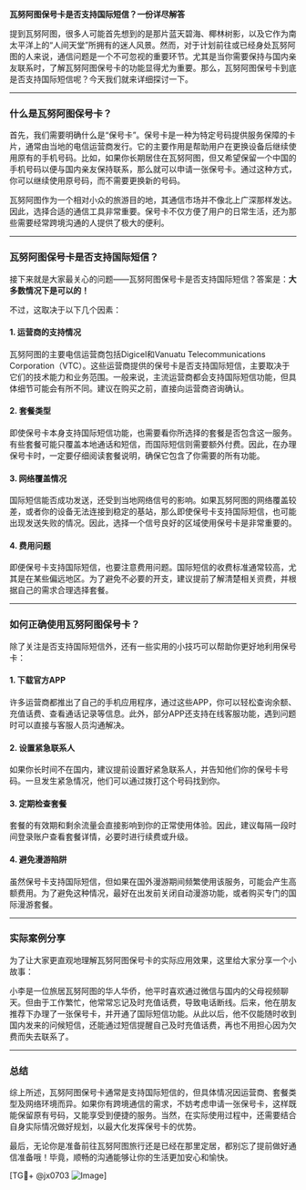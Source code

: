 **瓦努阿图保号卡是否支持国际短信？一份详尽解答**

提到瓦努阿图，很多人可能首先想到的是那片蓝天碧海、椰林树影，以及它作为南太平洋上的“人间天堂”所拥有的迷人风景。然而，对于计划前往或已经身处瓦努阿图的人来说，通信问题是一个不可忽视的重要环节。尤其是当你需要保持与国内亲友联系时，了解瓦努阿图保号卡的功能显得尤为重要。那么，瓦努阿图保号卡到底是否支持国际短信呢？今天我们就来详细探讨一下。

---

### 什么是瓦努阿图保号卡？

首先，我们需要明确什么是“保号卡”。保号卡是一种为特定号码提供服务保障的卡片，通常由当地的电信运营商发行。它的主要作用是帮助用户在更换设备后继续使用原有的手机号码。比如，如果你长期居住在瓦努阿图，但又希望保留一个中国的手机号码以便与国内亲友保持联系，那么就可以申请一张保号卡。通过这种方式，你可以继续使用原号码，而不需要更换新的号码。

瓦努阿图作为一个相对小众的旅游目的地，其通信市场并不像北上广深那样发达。因此，选择合适的通信工具非常重要。保号卡不仅方便了用户的日常生活，还为那些需要经常跨境沟通的人提供了极大的便利。

---

### 瓦努阿图保号卡是否支持国际短信？

接下来就是大家最关心的问题——瓦努阿图保号卡是否支持国际短信？答案是：**大多数情况下是可以的！**

不过，这取决于以下几个因素：

#### 1. **运营商的支持情况**
   瓦努阿图的主要电信运营商包括Digicel和Vanuatu Telecommunications Corporation（VTC）。这些运营商提供的保号卡是否支持国际短信，主要取决于它们的技术能力和业务范围。一般来说，主流运营商都会支持国际短信功能，但具体细节可能会有所不同。建议在购买之前，直接向运营商咨询确认。

#### 2. **套餐类型**
   即使保号卡本身支持国际短信功能，也需要看你所选择的套餐是否包含这一服务。有些套餐可能只覆盖本地通话和短信，而国际短信则需要额外付费。因此，在办理保号卡时，一定要仔细阅读套餐说明，确保它包含了你需要的所有功能。

#### 3. **网络覆盖情况**
   国际短信能否成功发送，还受到当地网络信号的影响。如果瓦努阿图的网络覆盖较差，或者你的设备无法连接到稳定的基站，那么即使保号卡支持国际短信，也可能出现发送失败的情况。因此，选择一个信号良好的区域使用保号卡是非常重要的。

#### 4. **费用问题**
   即便保号卡支持国际短信，也要注意费用问题。国际短信的收费标准通常较高，尤其是在某些偏远地区。为了避免不必要的开支，建议提前了解清楚相关资费，并根据自己的需求合理选择套餐。

---

### 如何正确使用瓦努阿图保号卡？

除了关注是否支持国际短信外，还有一些实用的小技巧可以帮助你更好地利用保号卡：

#### 1. **下载官方APP**
   许多运营商都推出了自己的手机应用程序，通过这些APP，你可以轻松查询余额、充值话费、查看通话记录等信息。此外，部分APP还支持在线客服功能，遇到问题时可以直接与客服人员沟通解决。

#### 2. **设置紧急联系人**
   如果你长时间不在国内，建议提前设置好紧急联系人，并告知他们你的保号卡号码。一旦发生紧急情况，他们可以通过拨打这个号码找到你。

#### 3. **定期检查套餐**
   套餐的有效期和剩余流量会直接影响到你的正常使用体验。因此，建议每隔一段时间登录账户查看套餐详情，必要时进行续费或升级。

#### 4. **避免漫游陷阱**
   虽然保号卡支持国际短信，但如果在国外漫游期间频繁使用该服务，可能会产生高额费用。为了避免这种情况，最好在出发前关闭自动漫游功能，或者购买专门的国际漫游套餐。

---

### 实际案例分享

为了让大家更直观地理解瓦努阿图保号卡的实际应用效果，这里给大家分享一个小故事：

小李是一位旅居瓦努阿图的华人华侨，他平时喜欢通过微信与国内的父母视频聊天。但由于工作繁忙，他常常忘记及时充值话费，导致电话断线。后来，他在朋友推荐下办理了一张保号卡，并开通了国际短信功能。从此以后，他不仅能随时收到国内发来的问候短信，还能通过短信提醒自己及时充值话费，再也不用担心因为欠费而失去联系了。

---

### 总结

综上所述，瓦努阿图保号卡通常是支持国际短信的，但具体情况因运营商、套餐类型及网络环境而异。如果你有跨境通信的需求，不妨考虑申请一张保号卡，这样既能保留原有号码，又能享受到便捷的服务。当然，在实际使用过程中，还需要结合自身实际情况做好规划，以最大化发挥保号卡的优势。

最后，无论你是准备前往瓦努阿图旅行还是已经在那里定居，都别忘了提前做好通信准备哦！毕竟，顺畅的沟通能够让你的生活更加安心和愉快。

[TG💪+ @jx0703 ![Image](https://github.com/user-attachments/assets/dbca1d08-cadb-493c-b0ec-ad6f7a83f270)]